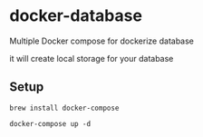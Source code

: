 # docker-database
Multiple Docker compose for dockerize database

it will create local storage for your database

## Setup
`brew install docker-compose`
 
`docker-compose up -d`
